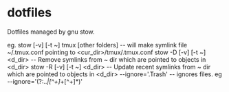 dotfiles
=============
Dotfiles managed by gnu stow.

eg.
stow [-v] [-t ~] tmux [other folders] -- will make symlink file ~/.tmux.conf pointing to <cur_dir>/tmux/.tmux.conf
stow -D [-v] [-t ~] <d_dir>           -- Remove symlinks from ~ dir which are pointed to objects in <d_dir>
stow -R [-v] [-t ~] <d_dir>           -- Update recent symlinks from ~ dir which are pointed to objects in <d_dir>
--ignore='.Trash'                     -- ignores files. eg --ignore='(?:\..*|[^+]*\+[^+]*)'
